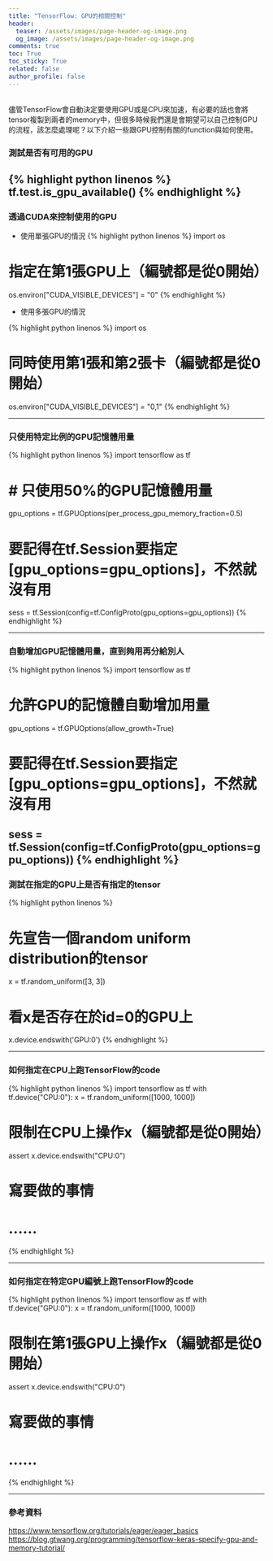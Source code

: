 ```yaml
---
title: "TensorFlow: GPU的相關控制"
header:
  teaser: /assets/images/page-header-og-image.png
  og_image: /assets/images/page-header-og-image.png
comments: true
toc: True
toc_sticky: True
related: false
author_profile: false
---
```

<br />
儘管TensorFlow會自動決定要使用GPU或是CPU來加速，有必要的話也會將tensor複製到兩者的memory中，但很多時候我們還是會期望可以自己控制GPU的流程，該怎麼處理呢？以下介紹一些跟GPU控制有關的function與如何使用。

### 測試是否有可用的GPU
{% highlight python linenos %}
tf.test.is_gpu_available()
{% endhighlight %}
---

### 透過CUDA來控制使用的GPU

- 使用單張GPU的情況
{% highlight python linenos %}
import os
# 指定在第1張GPU上（編號都是從0開始）
os.environ["CUDA_VISIBLE_DEVICES"] = "0"
{% endhighlight %}

- 使用多張GPU的情況

{% highlight python linenos %}
import os
# 同時使用第1張和第2張卡（編號都是從0開始）
os.environ["CUDA_VISIBLE_DEVICES"] = "0,1"
{% endhighlight %}

---

### 只使用特定比例的GPU記憶體用量
{% highlight python linenos %}
import tensorflow as tf

# # 只使用50%的GPU記憶體用量
gpu_options = tf.GPUOptions(per_process_gpu_memory_fraction=0.5)

# 要記得在tf.Session要指定[gpu_options=gpu_options]，不然就沒有用
sess = tf.Session(config=tf.ConfigProto(gpu_options=gpu_options))
{% endhighlight %}

---

### 自動增加GPU記憶體用量，直到夠用再分給別人
{% highlight python linenos %}
import tensorflow as tf

# 允許GPU的記憶體自動增加用量
gpu_options = tf.GPUOptions(allow_growth=True)

# 要記得在tf.Session要指定[gpu_options=gpu_options]，不然就沒有用
sess = tf.Session(config=tf.ConfigProto(gpu_options=gpu_options))
{% endhighlight %}
---

### 測試在指定的GPU上是否有指定的tensor
{% highlight python linenos %}
# 先宣告一個random uniform distribution的tensor
x = tf.random_uniform([3, 3])

# 看x是否存在於id=0的GPU上
x.device.endswith('GPU:0')
{% endhighlight %}

---

### 如何指定在CPU上跑TensorFlow的code
{% highlight python linenos %}
import tensorflow as tf
with tf.device("CPU:0"):
  x = tf.random_uniform([1000, 1000])
  
  # 限制在CPU上操作x（編號都是從0開始）
  assert x.device.endswith("CPU:0")
  
  # 寫要做的事情
  # ......
{% endhighlight %}

---

### 如何指定在特定GPU編號上跑TensorFlow的code
{% highlight python linenos %}
import tensorflow as tf
with tf.device("GPU:0"):
  x = tf.random_uniform([1000, 1000])
  
  # 限制在第1張GPU上操作x（編號都是從0開始）
  assert x.device.endswith("CPU:0")
  
  # 寫要做的事情
  # ......
{% endhighlight %}

---

### 參考資料
https://www.tensorflow.org/tutorials/eager/eager_basics
https://blog.gtwang.org/programming/tensorflow-keras-specify-gpu-and-memory-tutorial/